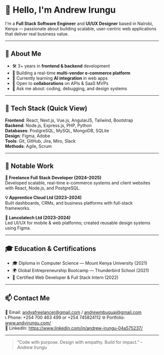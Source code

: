 # 👋 Hello, I'm Andrew Irungu

I'm a **Full Stack Software Engineer** and **UI/UX Designer** based in Nairobi, Kenya — passionate about building scalable, user-centric web applications that deliver real business value.

---

## 🚀 About Me

- 🛠 3+ years in **frontend & backend** development
- 🔭 Building a real-time **multi-vendor e-commerce platform**
- 🌱 Currently learning **AI integration** in web apps
- 👯 Open to **collaborations** on APIs & SaaS MVPs
- 💬 Ask me about: coding, debugging, and design systems

---

## 🧰 Tech Stack (Quick View)

**Frontend**: React, Next.js, Vue.js, AngularJS, Tailwind, Bootstrap  
**Backend**: Node.js, Express.js, PHP, Python  
**Databases**: PostgreSQL, MySQL, MongoDB, SQLite  
**Design**: Figma, Adobe  
**Tools**: Git, GitHub, Jira, Miro, Slack  
**Methods**: Agile, Scrum

---

## 💼 Notable Work

**🔧 Freelance Full Stack Developer (2024–2025)**  
Developed scalable, real-time e-commerce systems and client websites with React, Node.js, and PostgreSQL.

**💡 Apprentice Cloud Ltd (2023–2024)**  
Built dashboards, CRMs, and business platforms with full-stack frameworks.

**🎨 Lancolatech Ltd (2023–2024)**  
Led UI/UX for mobile & web platforms; created reusable design systems using Figma.

---

## 🎓 Education & Certifications

- 🎓 Diploma in Computer Science — Mount Kenya University (2021)  
- 🌍 Global Entrepreneurship Bootcamp — Thunderbird School (2021)  
- 🏅 Certified Web Developer & Full Stack Intern (2022)

---

## 📫 Contact Me

📧 Email: andyafreelancer@gmail.com / andrewmbuguaj@gmail.com  
📞 Phone: +254 700 463 499  or +254 745824112
🌐 Portfolio: www.andyirungu.com/  
🔗 LinkedIn: https://www.linkedin.com/in/andrew-irungu-04a575237/

---

> “Code with purpose. Design with empathy. Build for impact.” – *Andrew Irungu*
